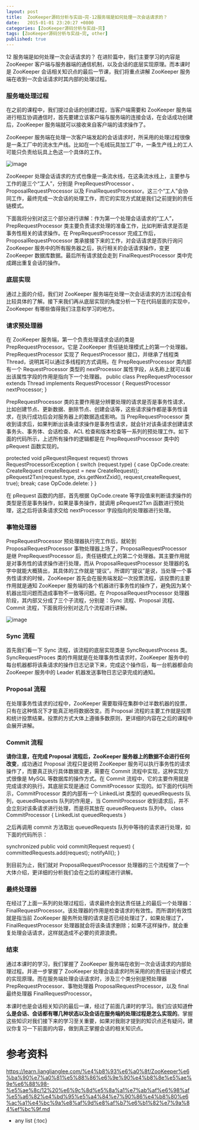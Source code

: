 ```yaml
---
layout: post
title:  ZooKeeper源码分析与实战~完-12服务端是如何处理一次会话请求的？
date:   2015-01-01 23:20:27 +0800
categories: [ZooKeeper源码分析与实战~完]
tags: [ZooKeeper源码分析与实战~完, other]
published: true
---
```




12 服务端是如何处理一次会话请求的？
在进阶篇中，我们主要学习的内容是 ZooKeeper 客户端与服务器端的通信机制，以及会话的底层实现原理。而本课时是 ZooKeeper 会话相关知识点的最后一节课，我们将重点讲解 ZooKeeper 服务端在收到一次会话请求时其内部的处理过程。

### 服务端处理过程

在之前的课程中，我们提过会话的创建过程，当客户端需要和 ZooKeeper 服务端进行相互协调通信时，首先要建立该客户端与服务端的连接会话，在会话成功创建后，ZooKeeper 服务端就可以接收来自客户端的请求操作了。

ZooKeeper 服务端在处理一次客户端发起的会话请求时，所采用的处理过程很像是一条工厂中的流水生产线。比如在一个毛绒玩具加工厂中，一条生产线上的工人可能只负责给玩具上色这一个具体的工作。

![image](https://learn.lianglianglee.com/%e4%b8%93%e6%a0%8f/ZooKeeper%e6%ba%90%e7%a0%81%e5%88%86%e6%9e%90%e4%b8%8e%e5%ae%9e%e6%88%98-%e5%ae%8c/assets/CgqCHl7jHYCAACUBAABVIt47Rxg107.png)

ZooKeeper 处理会话请求的方式也像是一条流水线，在这条流水线上，主要参与工作的是三个“工人”，分别是 PrepRequestProcessor 、ProposalRequestProcessor 以及 FinalRequestProcessor。这三个“工人”会协同工作，最终完成一次会话的处理工作，而它的实现方式就是我们之前提到的责任链模式。

下面我将分别对这三个部分进行讲解：作为第一个处理会话请求的“工人”，PrepRequestProcessor 类主要负责请求处理的准备工作，比如判断请求是否是事务性相关的请求操作。在 PrepRequestProcessor 完成工作后，ProposalRequestProcessor 类承接接下来的工作，对会话请求是否执行询问 ZooKeeper 服务中的所有服务器之后，执行相关的会话请求操作，变更 ZooKeeper 数据库数据。最后所有请求就会走到 FinalRequestProcessor 类中完成踢出重复会话的操作。

### 底层实现

通过上面的介绍，我们对 ZooKeeper 服务端在处理一次会话请求的方法过程会有比较具体的了解。接下来我们再从底层实现的角度分析一下在代码层面的实现中，ZooKeeper 有哪些值得我们注意和学习的地方。

### 请求预处理器

在 ZooKeeper 服务端，第一个负责处理请求会话的类是 PrepRequestProcessor。它是 ZooKeeper 责任链处理模式上的第一个处理器。PrepRequestProcessor 实现了 RequestProcessor 接口，并继承了线程类 Thread，说明其可以通过多线程的方式调用。在 PrepRequestProcessor 类内部有一个 RequestProcessor 类型的 nextProcessor 属性字段，从名称上就可以看出该属性字段的作用是指向下一个处理器。
public class PrepRequestProcessor extends Thread implements RequestProcessor { RequestProcessor nextProcessor; }

PrepRequestProcessor 类的主要作用是分辨要处理的请求是否是事务性请求，比如创建节点、更新数据、删除节点、创建会话等，这些请求操作都是事务性请求，在执行成功后会对服务器上的数据造成影响。当 PrepRequestProcessor 类收到请求后，如果判断出该条请求操作是事务性请求，就会针对该条请求创建请求事务头、事务体、会话检查、ACL 检查和版本检查等一系列的预处理工作。如下面的代码所示，上述所有操作的逻辑都是在 PrepRequestProcessor 类中的 pRequest 函数实现的。

protected void pRequest(Request request) throws RequestProcessorException { switch (request.type) { case OpCode.create: CreateRequest createRequest = new CreateRequest(); pRequest2Txn(request.type, zks.getNextZxid(), request,createRequest, true); break; case OpCode.delete: } }

在 pRequest 函数的内部，首先根据 OpCode.create 等字段值来判断请求操作的类型是否是事务操作，如果是事务操作，就调用 pRequest2Txn 函数进行预处理，这之后将该条请求交给 nextProcessor 字段指向的处理器进行处理。

### 事物处理器

PrepRequestProcessor 预处理器执行完工作后，就轮到 ProposalRequestProcessor 事物处理器上场了，ProposalRequestProcessor 是继 PrepRequestProcessor 后，责任链模式上的第二个处理器。其主要作用就是对事务性的请求操作进行处理，而从 ProposalRequestProcessor 处理器的名字中就能大概猜出，其具体的工作就是“提议”。所谓的“提议”是说，当处理一个事务性请求的时候，ZooKeeper 首先会在服务端发起一次投票流程，该投票的主要作用就是通知 ZooKeeper 服务端的各个机器进行事务性的操作了，避免因为某个机器出现问题而造成事物不一致等问题。在 ProposalRequestProcessor 处理器阶段，其内部又分成了三个子流程，分别是：Sync 流程、Proposal 流程、Commit 流程，下面我将分别对这几个流程进行讲解。

![image](https://learn.lianglianglee.com/%e4%b8%93%e6%a0%8f/ZooKeeper%e6%ba%90%e7%a0%81%e5%88%86%e6%9e%90%e4%b8%8e%e5%ae%9e%e6%88%98-%e5%ae%8c/assets/Ciqc1F7jHaCAXeh5AAAg5bIKooo221.png)

### Sync 流程

首先我们看一下 Sync 流程，该流程的底层实现类是 SyncRequestProcess 类。SyncRequestProces 类的作用就是在处理事务性请求时，ZooKeeper 服务中的每台机器都将该条请求的操作日志记录下来，完成这个操作后，每一台机器都会向 ZooKeeper 服务中的 Leader 机器发送事物日志记录完成的通知。

### Proposal 流程

在处理事务性请求的过程中，ZooKeeper 需要取得在集群中过半数机器的投票，只有在这种情况下才能真正地将数据改变。而 Proposal 流程的主要工作就是投票和统计投票结果。投票的方式大体上遵循多数原则，更详细的内容在之后的课程中会展开讲解。

### Commit 流程

**请你注意，在完成 Proposal 流程后，ZooKeeper 服务器上的数据不会进行任何改变**，成功通过 Proposal 流程只是说明 ZooKeeper 服务可以执行事务性的请求操作了，而要真正执行具体数据变更，需要在 Commit 流程中实现，这种实现方式很像是 MySQL 等数据库的操作方式。在 Commit 流程中，它的主要作用就是完成请求的执行。其底层实现是通过 CommitProcessor 实现的。如下面的代码所示，CommitProcessor 类的内部有一个 LinkedList 类型的 queuedRequests 队列，queuedRequests 队列的作用是，当 CommitProcessor 收到请求后，并不会立刻对该条请求进行处理，而是将其放在 queuedRequests 队列中。
class CommitProcessor { LinkedList queuedRequests }

之后再调用 commit 方法取出 queuedRequests 队列中等待的请求进行处理，如下面的代码所示：

synchronized public void commit(Request request) { committedRequests.add(request); notifyAll(); }

到目前为止，我们就对 ProposalRequestProcessor 处理器的三个流程做了一个大体介绍，更详细的分析我们会在之后的课程进行讲解。

### 最终处理器

在经过了上面一系列的处理过程后，请求最终会到达责任链上的最后一个处理器：FinalRequestProcessor。该处理器的作用是检查请求的有效性。而所谓的有效性就是指当前 ZooKeeper 服务所处理的请求是否已经处理过了，如果处理过了，FinalRequestProcessor 处理器就会将该条请求删除；如果不这样操作，就会重复处理会话请求，这样就造成不必要的资源浪费。

### 结束

通过本课时的学习，我们掌握了 ZooKeeper 服务端在收到一次会话请求的内部处理过程。并进一步掌握了 ZooKeeper 处理会话请求时所采用的的责任链设计模式的实现原理。而在服务端处理会话请求时，涉及三个类分别是预处理器 PrepRequestProcessor、事物处理器 ProposalRequestProcessor，以及 final 最终处理器 FinalRequestProcessor。

本课时也是会话相关知识的最后一课，经过了前面几课时的学习。我们应该知道**什么是会话、会话都有哪几种状态以及会话在服务端的处理过程是怎么实现的**。掌握这些知识对我们接下来的学习至关重要，如果对我刚才提到的知识点还有疑问，建议你复习一下前面的内容，做到真正掌握会话的相关知识点。




# 参考资料

https://learn.lianglianglee.com/%e4%b8%93%e6%a0%8f/ZooKeeper%e6%ba%90%e7%a0%81%e5%88%86%e6%9e%90%e4%b8%8e%e5%ae%9e%e6%88%98-%e5%ae%8c/12%20%e6%9c%8d%e5%8a%a1%e7%ab%af%e6%98%af%e5%a6%82%e4%bd%95%e5%a4%84%e7%90%86%e4%b8%80%e6%ac%a1%e4%bc%9a%e8%af%9d%e8%af%b7%e6%b1%82%e7%9a%84%ef%bc%9f.md

* any list
{:toc}
